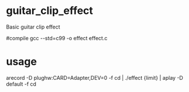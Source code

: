 # guitar_clip_effect
Basic guitar clip effect

#compile
gcc --std=c99 -o effect effect.c

# usage

arecord -D plughw:CARD=Adapter,DEV=0 -f cd | ./effect {limit} | aplay -D default -f cd
